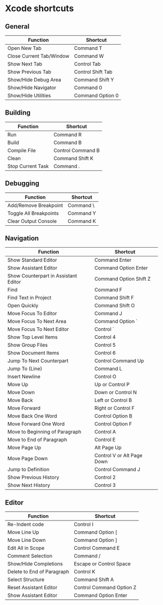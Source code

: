 # Xcode shortcuts

## General

| Function | Shortcut |
|-----------|----------|
| Open New Tab | Command T |
| Close Current Tab/Window | Command W |
| Show Next Tab | Control Tab |
| Show Previous Tab | Control Shift Tab |
| Show/Hide Debug Area | Command Shift Y |
| Show/Hide Navigator | Command 0 |
| Show/Hide Utilities | Command Option 0 |

## Building

| Function | Shortcut |
|-----------|----------|
| Run | Command R |
| Build | Command B |
| Compile File | Control Command B |
| Clean | Command Shift K |
| Stop Current Task | Command . |

## Debugging

| Function | Shortcut |
|-----------|----------|
| Add/Remove Breakpoint | Command \ |
| Toggle All Breakpoints | Command Y |
| Clear Output Console | Command K |

## Navigation

| Function | Shortcut |
|-----------|----------|
| Show Standard Editor | Command Enter |
| Show Assistant Editor | Command Option Enter |
| Show Counterpart in Assistant Editor | Command Option Shift Z |
| Find | Command F |
| Find Text in Project | Command Shift F |
| Open Quickly | Command Shift O |
| Move Focus To Editor | Command J |
| Move Focus To Next Area | Command Option ` |
| Move Focus To Next Editor | Control ` |
| Show Top Level Items | Control 4 |
| Show Group Files | Control 5 |
| Show Document Items | Control 6 |
| Jump To Next Counterpart | Control Command Up |
| Jump To (Line) | Command L |
| Insert Newline | Control O |
| Move Up | Up or Control P |
| Move Down | Down or Control N |
| Move Back | Left or Control B |
| Move Forward | Right or Control F |
| Move Back One Word | Control Option B |
| Move Forward One Word | Control Option F |
| Move to Beginning of Paragraph | Control A |
| Move to End of Paragraph | Control E |
| Move Page Up | Alt Page Up |
| Move Page Down | Control V or Alt Page Down |
| Jump to Definition | Control Command J |
| Show Previous History | Control 2 |
| Show Next History | Control 3 |

## Editor
| Function | Shortcut |
|-----------|----------|
| Re-Indent code | Control I |
| Move Line Up | Command Option [ |
| Move Line Down | Command Option ] |
| Edit All in Scope | Control Command E |
| Comment Selection | Command / |
| Show/Hide Completions | Escape or Control Space |
| Delete to End of Paragraph | Control K |
| Select Structure | Command Shift A |
| Reset Assistant Editor | Control Command Option Z |
| Show Assistant Editor | Command Option Enter |
